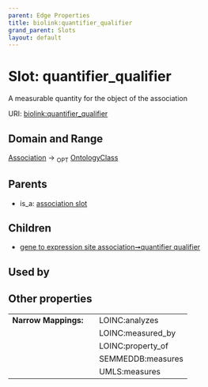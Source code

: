 ```yaml
---
parent: Edge Properties
title: biolink:quantifier_qualifier
grand_parent: Slots
layout: default
---
```


# Slot: quantifier_qualifier


A measurable quantity for the object of the association

URI: [biolink:quantifier_qualifier](https://w3id.org/biolink/vocab/quantifier_qualifier)

## Domain and Range

[Association](Association.md) ->  <sub>OPT</sub> [OntologyClass](OntologyClass.md)

## Parents

 *  is_a: [association slot](association_slot.md)

## Children

 *  [gene to expression site association➞quantifier qualifier](gene_to_expression_site_association_quantifier_qualifier.md)

## Used by


## Other properties

|  |  |  |
| --- | --- | --- |
| **Narrow Mappings:** | | LOINC:analyzes |
|  | | LOINC:measured_by |
|  | | LOINC:property_of |
|  | | SEMMEDDB:measures |
|  | | UMLS:measures |

